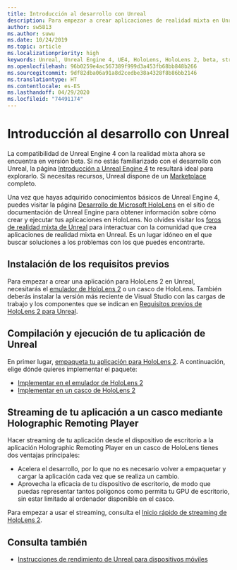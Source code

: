 ```yaml
---
title: Introducción al desarrollo con Unreal
description: Para empezar a crear aplicaciones de realidad mixta en Unreal.
author: sw5813
ms.author: suwu
ms.date: 10/24/2019
ms.topic: article
ms.localizationpriority: high
keywords: Unreal, Unreal Engine 4, UE4, HoloLens, HoloLens 2, beta, streaming, comunicación remota, realidad mixta, desarrollo, introducción, nuevo proyecto, emulador, documentación
ms.openlocfilehash: 96b0259e4ac567389f999d3a453fb68bb848b266
ms.sourcegitcommit: 9df82dba06a91a8d2cedbe38a4328f8b86bb2146
ms.translationtype: HT
ms.contentlocale: es-ES
ms.lasthandoff: 04/29/2020
ms.locfileid: "74491174"
---
```

# <a name="unreal-development-overview"></a>Introducción al desarrollo con Unreal

La compatibilidad de Unreal Engine 4 con la realidad mixta ahora se encuentra en versión beta. Si no estás familiarizado con el desarrollo con Unreal, la página <a href="https://docs.unrealengine.com//GettingStarted/index.html" target="_blank">Introducción a Unreal Engine 4</a> te resultará ideal para explorarlo. Si necesitas recursos, Unreal dispone de un <a href="https://www.unrealengine.com/marketplace//store" target="_blank">Marketplace</a> completo. 

Una vez que hayas adquirido conocimientos básicos de Unreal Engine 4, puedes visitar la página <a href="https://docs.unrealengine.com//Platforms/AR/HoloLens2/index.html" target="_blank">Desarrollo de Microsoft HoloLens</a> en el sitio de documentación de Unreal Engine para obtener información sobre cómo crear y ejecutar tus aplicaciones en HoloLens. No olvides visitar los <a href="https://forums.unrealengine.com/development-discussion/vr-ar-development" target="_blank">foros de realidad mixta de Unreal</a> para interactuar con la comunidad que crea aplicaciones de realidad mixta en Unreal. Es un lugar idóneo en el que buscar soluciones a los problemas con los que puedes encontrarte.

## <a name="installing-the-prerequisites"></a>Instalación de los requisitos previos

Para empezar a crear una aplicación para HoloLens 2 en Unreal, necesitarás el [emulador de HoloLens 2](using-the-hololens-emulator.md) o un casco de HoloLens. También deberás instalar la versión más reciente de Visual Studio con las cargas de trabajo y los componentes que se indican en <a href="https://docs.unrealengine.com//Platforms/AR/HoloLens2/Prerequisites/index.html" target="_blank">Requisitos previos de HoloLens 2 para Unreal</a>.

## <a name="building-and-running-your-unreal-app"></a>Compilación y ejecución de tu aplicación de Unreal

En primer lugar, <a href="https://docs.unrealengine.com//Platforms/AR/HoloLens2/HowTo/PackageApp/index.html" target="_blank">empaqueta tu aplicación para HoloLens 2</a>. A continuación, elige dónde quieres implementar el paquete:
* <a href="https://docs.unrealengine.com//Platforms/AR/HoloLens2/QuickStartEmulator/index.html" target="_blank">Implementar en el emulador de HoloLens 2</a>
* <a href="https://docs.unrealengine.com//Platforms/AR/HoloLens2/QuickStartDevice/index.html" target="_blank">Implementar en un casco de HoloLens 2</a>

## <a name="streaming-your-app-to-a-headset-via-the-holographic-remoting-player"></a>Streaming de tu aplicación a un casco mediante Holographic Remoting Player

Hacer streaming de tu aplicación desde el dispositivo de escritorio a la aplicación Holographic Remoting Player en un casco de HoloLens tienes dos ventajas principales: 
* Acelera el desarrollo, por lo que no es necesario volver a empaquetar y cargar la aplicación cada vez que se realiza un cambio.
* Aprovecha la eficacia de tu dispositivo de escritorio, de modo que puedas representar tantos polígonos como permita tu GPU de escritorio, sin estar limitado al ordenador disponible en el casco.

Para empezar a usar el streaming, consulta el <a href="https://docs.unrealengine.com//Platforms/AR/HoloLens2/QuickStartStreaming/index.html" target="_blank">Inicio rápido de streaming de HoloLens 2</a>[]().

## <a name="see-also"></a>Consulta también
* <a href="https://docs.unrealengine.com//Platforms/Mobile/Performance/index.html" target="_blank">Instrucciones de rendimiento de Unreal para dispositivos móviles</a>

